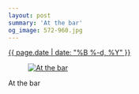```yaml
---
layout: post
summary: 'At the bar'
og_image: 572-960.jpg
---
```


<div class="post">
 <time>
  <a href="/572">
   {{ page.date | date: "%B %-d, %Y" }}
  </a>
 </time>
 <a href="/572">
  <figure data-taken="10/29/2016">
   <img alt="At the bar" sizes="(min-width: 700px) 50vw, calc(100vw - 2rem)" src="{{ site.assets_url }}/572-480.jpg" srcset="{{ site.assets_url }}/572-240.jpg 240w, {{ site.assets_url }}/572-480.jpg 480w, {{ site.assets_url }}/572-720.jpg 720w, {{ site.assets_url }}/572-960.jpg 960w"/>
  </figure>
 </a>
 <span>
  At the bar
 </span>
</div>
